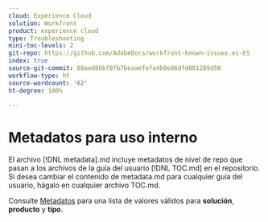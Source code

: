 ```yaml
---
cloud: Experience Cloud
solution: Workfront
product: experience cloud
type: Troubleshooting
mini-toc-levels: 2
git-repo: https://github.com/AdobeDocs/workfront-known-issues.es-ES
index: true
source-git-commit: 88aad8bbf8fb7beaaefefa4b0e86dfd081289d50
workflow-type: ht
source-wordcount: '62'
ht-degree: 100%

---
```



# Metadatos para uso interno

El archivo [!DNL metadata].md incluye metadatos de nivel de repo que pasan a los archivos de la guía del usuario [!DNL TOC.md] en el repositorio. Si desea cambiar el contenido de metadata.md para cualquier guía del usuario, hágalo en cualquier archivo TOC.md.

Consulte [Metadatos](https://experienceleague.adobe.com/docs/authoring-guide-exl/using/editing/user-guide-setup/metadata.html?lang=es) para una lista de valores válidos para **solución**, **producto** y **tipo**.
